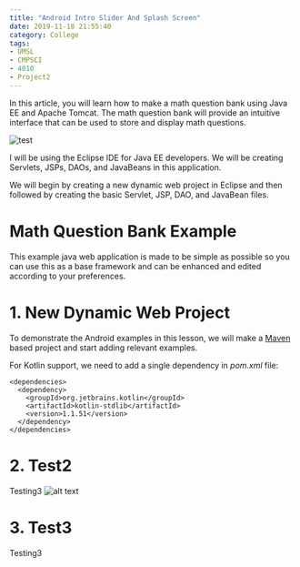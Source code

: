 ```yaml
---
title: "Android Intro Slider And Splash Screen"
date: 2019-11-18 21:55:40
category: College
tags:
- UMSL
- CMPSCI
- 4010
- Project2
---
```


In this article, you will learn how to make a math question bank using Java EE and Apache Tomcat. The math question bank will provide an intuitive interface that can be used to store and display math questions.

![test](https://i.kym-cdn.com/photos/images/newsfeed/000/430/237/ec4.jpg)

I will be using the Eclipse IDE for Java EE developers. We will be creating Servlets, JSPs, DAOs, and JavaBeans in this application.

We will begin by creating a new dynamic web project in Eclipse and then followed by creating the basic Servlet, JSP, DAO, and JavaBean files.

# Math Question Bank Example

This example java web application is made to be simple as possible so you can use this as a base framework and can be enhanced and edited according to your preferences.

# 1. New Dynamic Web Project
To demonstrate the Android examples in this lesson, we will make a [Maven](https://www.google.com) based project and start adding relevant examples.

For Kotlin support, we need to add a single dependency in *pom.xml* file:

```
<dependencies>
  <dependency>
    <groupId>org.jetbrains.kotlin</groupId>
    <artifactId>kotlin-stdlib</artifactId>
    <version>1.1.51</version>
  </dependency>
</dependencies>
```

# 2. Test2
Testing3
![alt text](https://i.kym-cdn.com/photos/images/original/000/873/448/f84.jpg)

# 3. Test3
Testing3
